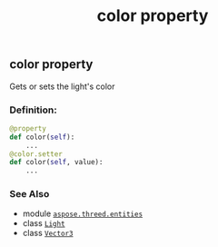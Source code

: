 ﻿---
title: color property
second_title: Aspose.3D for Python via .NET API References
description: 
type: docs
weight: 120
url: /python-net/aspose.threed.entities/light/color/
is_root: false
---

## color property


Gets or sets the light's color
### Definition:
```python
@property
def color(self):
    ...
@color.setter
def color(self, value):
    ...
```

### See Also
* module [`aspose.threed.entities`](../../)
* class [`Light`](/3d/python-net/aspose.threed.entities/light)
* class [`Vector3`](/3d/python-net/aspose.threed.utilities/vector3)
